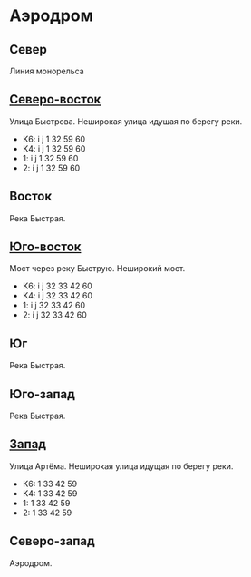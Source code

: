 # Аэродром

## Север

Линия монорельса

## [Северо-восток](./11485035.md)

Улица Быстрова.
Неширокая улица идущая по берегу реки.

* K6:   i   j
        1   32  59  60
* K4:   i   j
        1   32  59  60
* 1:    i   j
        1   32  59  60
* 2:    i   j
        1   32  59  60

## Восток

Река Быстрая.

## [Юго-восток](./11490050.md)

Мост через реку Быструю.
Неширокий мост.

* K6:   i   j
        32  33  42  60
* K4:   i   j
        32  33  42  60
* 1:    i   j
        32  33  42  60
* 2:    i   j
        32  33  42  60

## Юг

Река Быстрая.

## Юго-запад

Река Быстрая.

## [Запад](./11460040.md)

Улица Артёма.
Неширокая улица идущая по берегу реки.

* K6:   1   33  42  59
* K4:   1   33  42  59
* 1:    1   33  42  59
* 2:    1   33  42  59

## Северо-запад

Аэродром.
